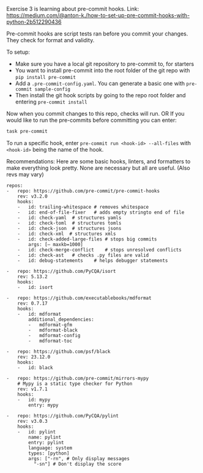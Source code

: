 Exercise 3 is learning about pre-commit hooks. Link: https://medium.com/@anton-k./how-to-set-up-pre-commit-hooks-with-python-2b512290436

Pre-commit hooks are script tests ran before you commit your changes. They check for format and validity.

To setup:

- Make sure you have a local git repository to pre-commit to, for starters
- You want to install pre-commit into the root folder of the git repo with `pip install pre-commit`
- Add a `.pre-commit-config.yaml`. You can generate a basic one with `pre-commit sample-config`
- Then install the git hook scripts by going to the repo root folder and entering `pre-commit install`

Now when you commit changes to this repo, checks will run.
OR
If you would like to run the pre-commits before committing you can enter:

```bash
task pre-commit
```

To run a specific hook, enter `pre-commit run <hook-id> --all-files` with `<hook-id>` being the name of the hook.

Recommendations:
Here are some basic hooks, linters, and formatters to make everything look pretty.
None are necessary but all are useful. (Also revs may vary)

```
repos:
-   repo: https://github.com/pre-commit/pre-commit-hooks
    rev: v3.2.0
    hooks:
    -   id: trailing-whitespace # removes whitespace
    -   id: end-of-file-fixer   # adds empty stringto end of file
    -   id: check-yaml  # structures yamls
    -   id: check-toml  # structures tomls
    -   id: check-json  # structures jsons
    -   id: check-xml  # structures xmls
    -   id: check-added-large-files # stops big commits
        args: [— maxkb=1000]
    -   id: check-merge-conflict    # stops unresolved conflicts
    -   id: check-ast   # checks .py files are valid
    -   id: debug-statements    # helps debugger statements

-   repo: https://github.com/PyCQA/isort
    rev: 5.13.2
    hooks:
    -   id: isort

-   repo: https://github.com/executablebooks/mdformat
    rev: 0.7.17
    hooks:
    -   id: mdformat
        additional_dependencies:
        -   mdformat-gfm
        -   mdformat-black
        -   mdformat-config
        -   mdformat-toc

-   repo: https://github.com/psf/black
    rev: 23.12.0
    hooks:
    -   id: black

-   repo: https://github.com/pre-commit/mirrors-mypy
    # Mypy is a static type checker for Python
    rev: v1.7.1
    hooks:
    -   id: mypy
        entry: mypy

-   repo: https://github.com/PyCQA/pylint
    rev: v3.0.3
    hooks:
    -   id: pylint
        name: pylint
        entry: pylint
        language: system
        types: [python]
        args: ["-rn", # Only display messages
          "-sn"] # Don't display the score

```

